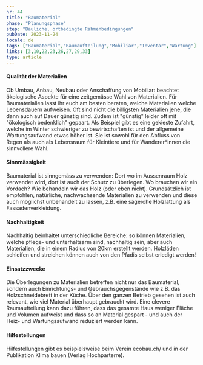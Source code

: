```yaml
---
nr: 44
title: "Baumaterial"
phase: "Planungsphase"
step: "Bauliche, ortbedingte Rahmenbedingungen"
pubDate: 2023-11-24
locale: de
tags: ["Baumaterial","Raumaufteilung","Mobiliar","Inventar","Wartung"]
links: [3,10,22,23,26,27,29,33]
type: article
---
```


#### Qualität der Materialien

Ob Umbau, Anbau, Neubau oder Anschaffung von Mobiliar: beachtet ökologische Aspekte für eine zeitgemässe Wahl von Materialien. Für Baumaterialien lasst ihr euch am besten beraten, welche Materialien welche Lebensdauern aufweisen. Oft sind nicht die billigsten Materialien jene, die dann auch auf Dauer günstig sind. Zudem ist "günstig" leider oft mit "ökologisch bedenklich" gepaart. Als Beispiel gibt es eine gekieste Zufahrt, welche im Winter schwieriger zu bewirtschaften ist und der allgemeine Wartungsaufwand etwas höher ist. Sie ist sowohl für den Abfluss von Regen als auch als Lebensraum für Kleintiere und für Wanderer\*innen die sinnvollere Wahl.

#### Sinnmässigkeit

Baumaterial ist sinngemäss zu verwenden: Dort wo im Aussenraum Holz verwendet wird, dort ist auch der Schutz zu überlegen. Wo brauchen wir ein Vordach? Wie behandeln wir das Holz (oder eben nicht). Grundsätzlich ist empfohlen, natürliche, nachwachsende Materialien zu verwenden und diese auch möglichst unbehandelt zu lassen, z.B. eine sägerohe Holzlattung als Fassadenverkleidung.

#### Nachhaltigkeit

Nachhaltig beinhaltet unterschiedliche Bereiche: so können Materialien, welche pflege- und unterhaltsarm sind, nachhaltig sein, aber auch Materialien, die in einem Radius von 20km erstellt werden. Holzläden schleifen und streichen können auch von den Pfadis selbst erledigt werden!

#### Einsatzzwecke

Die Überlegungen zu Materialien betreffen nicht nur das Baumaterial, sondern auch Einrichtungs- und Gebrauchsgegenstände wie z.B. das Holzschneidebrett in der Küche. Über den ganzen Betrieb gesehen ist auch relevant, wie viel Material überhaupt gebraucht wird. Eine clevere Raumaufteilung kann dazu führen, dass das gesamte Haus weniger Fläche und Volumen aufweist und dass so an Material gespart - und auch der Heiz- und Wartungsaufwand reduziert werden kann.

#### Hilfestellungen

Hilfestellungen gibt es beispielsweise beim Verein ecobau.ch/ und in der Publikation Klima bauen (Verlag Hochparterre).
